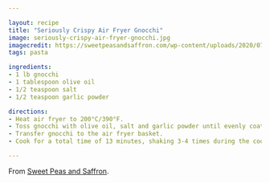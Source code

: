 ```yaml
---

layout: recipe
title: "Seriously Crispy Air Fryer Gnocchi"
image: seriously-crispy-air-fryer-gnocchi.jpg
imagecredit: https://sweetpeasandsaffron.com/wp-content/uploads/2020/07/air-fryer-gnocchi-5.jpg
tags: pasta

ingredients:
- 1 lb gnocchi
- 1 tablespoon olive oil
- 1/2 teaspoon salt
- 1/2 teaspoon garlic powder

directions:
- Heat air fryer to 200°C/390°F.
- Toss gnocchi with olive oil, salt and garlic powder until evenly coated.
- Transfer gnocchi to the air fryer basket.
- Cook for a total time of 13 minutes, shaking 3-4 times during the cooking process. Gnocchi should be golden and crispy.

---
```


From [Sweet Peas and Saffron](https://sweetpeasandsaffron.com/air-fryer-gnocchi/).
